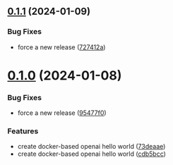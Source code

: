## [0.1.1](https://github.com/FullStackWithLawrence/openai-hello-world/compare/v0.1.0...v0.1.1) (2024-01-09)

### Bug Fixes

- force a new release ([727412a](https://github.com/FullStackWithLawrence/openai-hello-world/commit/727412a990c78d33e79b1b0c3e1d070c86f7cba2))

# [0.1.0](https://github.com/FullStackWithLawrence/openai-hello-world/compare/v0.0.1...v0.1.0) (2024-01-08)

### Bug Fixes

- force a new release ([95477f0](https://github.com/FullStackWithLawrence/openai-hello-world/commit/95477f0ff52811ef297e661977e1d5b5436e11d5))

### Features

- create docker-based openai hello world ([73deaae](https://github.com/FullStackWithLawrence/openai-hello-world/commit/73deaae8192a8ffc7ff433b411e1d09cd29a6427))
- create docker-based openai hello world ([cdb5bcc](https://github.com/FullStackWithLawrence/openai-hello-world/commit/cdb5bcc505d6cf20dbe50e865805140d58ec6eae))
